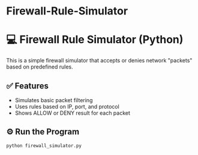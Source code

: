 # Firewall-Rule-Simulator

# 💻 Firewall Rule Simulator (Python)

This is a simple firewall simulator that accepts or denies network "packets" based on predefined rules.

## ✅ Features
- Simulates basic packet filtering
- Uses rules based on IP, port, and protocol
- Shows ALLOW or DENY result for each packet


## ⚙️ Run the Program

```bash
python firewall_simulator.py
